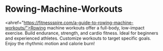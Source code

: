 # Rowing-Machine-Workouts
<ahref="https://fitnessspire.com/a-guide-to-rowing-machine-workouts/">Rowing machine workouts</a> offer a full-body, low-impact exercise. Build endurance, strength, and cardio fitness. Ideal for beginners and experienced athletes. Customize workouts to target specific goals. Enjoy the rhythmic motion and calorie burn!
